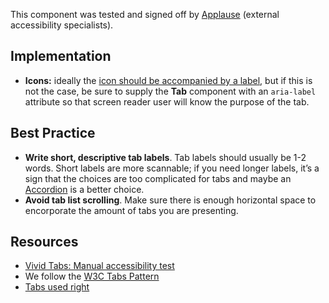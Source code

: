 <vwc-note connotation="success" headline="No issues found">
  <vwc-icon name="check-solid" connotation="success" label="Passed Accessibility Testing" slot="icon" size="0"></vwc-icon>
  <p>This component was tested and signed off by <a href="https://www.applause.com/">Applause</a> (external accessibility specialists).</p>
</vwc-note>

## Implementation

- **Icons:** ideally the [icon should be accompanied by a label](https://www.nngroup.com/articles/icon-usability/), but if this is not the case, be sure to supply the **Tab** component with an `aria-label` attribute so that screen reader user will know the purpose of the tab.

## Best Practice

- **Write short, descriptive tab labels**. Tab labels should usually be 1-2 words. Short labels are more scannable; if you need longer labels, it’s a sign that the choices are too complicated for tabs and maybe an [Accordion](/components/accordion/) is a better choice.
- **Avoid tab list scrolling**. Make sure there is enough horizontal space to encorporate the amount of tabs you are presenting.

## Resources

- [Vivid Tabs: Manual accessibility test](https://docs.google.com/spreadsheets/d/1otYxVmPqu2YcPHWBNIJg73W7xNXF4amoTZBuN_6D8C0/edit?gid=1175911860#gid=1175911860)
- We follow the [W3C Tabs Pattern](https://www.w3.org/WAI/ARIA/apg/patterns/tabs/)
- [Tabs used right](https://www.nngroup.com/articles/tabs-used-right/)
